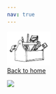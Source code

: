 ```yaml
---
nav: true
---
```


[<img src="drawing2.png" alt="SAFE logo" style="width:20%;" >](./index.md/) <br>
[Back to home](./index.md/)

<img src="fig_all.png" style="width:60%;" >
